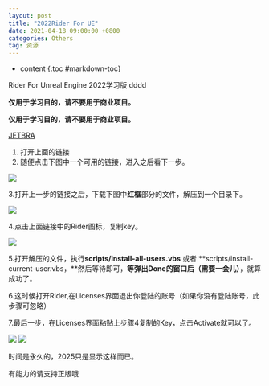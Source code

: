 ```yaml
---
layout: post
title: "2022Rider For UE"
date: 2021-04-18 09:00:00 +0800 
categories: Others
tag: 资源
---
```

* content
{:toc #markdown-toc}

Rider For Unreal Engine 2022学习版 dddd

**仅用于学习目的，请不要用于商业项目。**

<!-- more -->

**仅用于学习目的，请不要用于商业项目。**

[JETBRA](https://jetbra.in/5d84466e31722979266057664941a71893322460)

1. 打开上面的链接
2. 随便点击下图中一个可用的链接，进入之后看下一步。

<img src="{{ '/styles/images/Rider/1.png' | prepend: site.baseurl }}" />

3.打开上一步的链接之后，下载下图中**红框**部分的文件，解压到一个目录下。

<img src="{{ '/styles/images/Rider/2.png' | prepend: site.baseurl }}" />

4.点击上面链接中的Rider图标，复制key。

<img src="{{ '/styles/images/Rider/3.png' | prepend: site.baseurl }}" />

5.打开解压的文件，执行**scripts/install-all-users.vbs** 或者 **scripts/install-current-user.vbs，**然后等待即可，**等弹出Done的窗口后（需要一会儿）**，就算成功了。

6.这时候打开Rider,在Licenses界面退出你登陆的账号（如果你没有登陆账号，此步骤可忽略）

7.最后一步，在Licenses界面粘贴上步骤4复制的Key，点击Activate就可以了。

<img src="{{ '/styles/images/Rider/4.png' | prepend: site.baseurl }}" />

<img src="{{ '/styles/images/Rider/5.png' | prepend: site.baseurl }}" />

时间是永久的，2025只是显示这样而已。

有能力的请支持正版哦